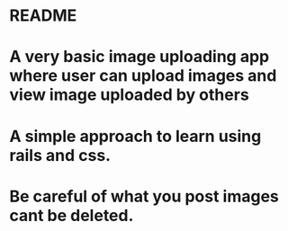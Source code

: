 # README

# A very basic image uploading app where user can upload images and view image uploaded by others
# A simple approach to learn using rails and css.
# Be careful of what you post images cant be deleted.
